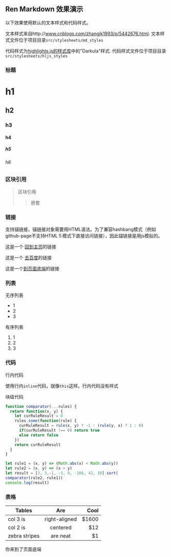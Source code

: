 Ren Markdown 效果演示
-------------------------------
以下效果使用默认的文本样式和代码样式。

文本样式来自http://www.cnblogs.com/zhangjk1993/p/5442676.html. 文本样式文件位于项目目录``` src/stylesheets/md_styles ```

代码样式为[highlights.js的样式库](https://highlightjs.org/static/demo/)中的"Darkula"样式. 代码样式文件位于项目目录``` src/stylesheets/hljs_styles ```

### 标题
# h1
## h2
### h3
#### h4
##### h5
###### h6

### 区块引用
> 区块引用
>> 嵌套

### 链接
支持锚链接，锚链接对象需要用HTML语法。为了兼容hashbang模式（例如github-page不支持HTML５模式下直接访问链接），因此锚链接是用js模拟的。

这是一个 [回到主页](/)的链接

这是一个 [去百度](http://www.baidu.com/)的链接

这是一个[到页面底端](#bottom)的链接

### 列表

无序列表
* 1
* 2
* 3

有序列表
1. 1
2. 2
3. 3

### 代码
行内代码

使用行内```inline```代码，就像```this```这样。行内代码没有样式

块级代码

``` javascript
function comparator(...rules) {
  return function(x, y) {
    let curRuleResult = 0
    rules.some(function(rule) {
      curRuleResult = rule(x, y) ? -1 : (rule(y, x) ? 1 : 0)
      if(curRuleResult !== 0) return true
      else return false
    })
    return curRuleResult
  }
}

let rule1 = (x, y) => (Math.abs(x) < Math.abs(y))
let rule2 = (x, y) => (x > y)
let result = [2, 3,-1, -3, 0, -108, 42, 10].sort(
comparator(rule2, rule1))
console.log(result)
```

### 表格

| Tables        | Are           | Cool  |
| ------------- |:-------------:| -----:|
| col 3 is      | right-aligned | $1600 |
| col 2 is      | centered      |   $12 |
| zebra stripes | are neat      |    $1 |

<p id="bottom">你来到了页面底端</a>
